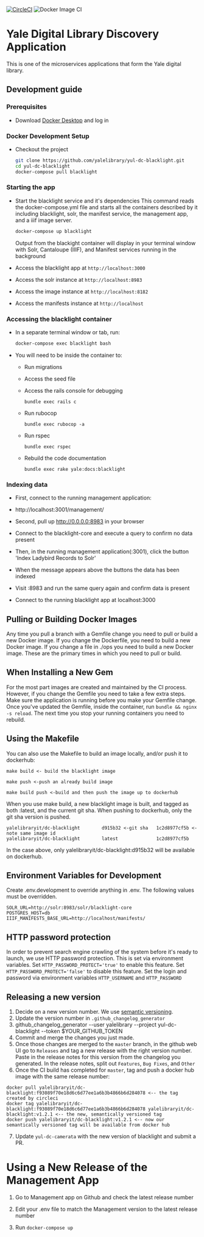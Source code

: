 [![CircleCI](https://circleci.com/gh/yalelibrary/yul-dc-blacklight/tree/master.svg?style=svg)](https://circleci.com/gh/yalelibrary/yul-dc-blacklight/tree/master) ![Docker Image CI](https://github.com/yalelibrary/yul-dc-blacklight/workflows/Docker%20Image%20CI/badge.svg)

# Yale Digital Library Discovery Application

This is one of the microservices applications that form the Yale digital library.

## Development guide

### Prerequisites

- Download [Docker Desktop](https://www.docker.com/products/docker-desktop) and log in

### Docker Development Setup

- Checkout the project
  ```bash
  git clone https://github.com/yalelibrary/yul-dc-blacklight.git
  cd yul-dc-blacklight
  docker-compose pull blacklight
  ```

### Starting the app

- Start the blacklight service and it's dependencies
  This command reads the docker-compose.yml file and starts all the containers described by it
  including blacklight, solr, the manifest service, the management app, and a iiif image server.

  ```bash
  docker-compose up blacklight
  ```
  
  Output from the blackight container will display in your terminal window with Solr, Cantaloupe (IIIF),
  and Manifest services running in the background

- Access the blacklight app at `http://localhost:3000`

- Access the solr instance at `http://localhost:8983`

- Access the image instance at `http://localhost:8182`

- Access the manifests instance at `http://localhost`

### Accessing the blacklight container

- In a separate terminal window or tab, run:

  ```bash
  docker-compose exec blacklight bash
  ```

- You will need to be inside the container to:

  - Run migrations
  - Access the seed file
  - Access the rails console for debugging

    ```
    bundle exec rails c
    ```

  - Run rubocop

    ```
    bundle exec rubocop -a
    ```

  - Run rspec

    ```
    bundle exec rspec
    ```

  - Rebuild the code documentation

    ```
    bundle exec rake yale:docs:blacklight
    ```

### Indexing data

- First, connect to the running management application:

 * http://localhost:3001/management/

- Second, pull up http://0.0.0.0:8983 in your browser

 * Connect to the blacklight-core and execute a query to confirm no data present

- Then, in the running management application(:3001), click the button 'Index Ladybird Records to Solr'

 * When the message appears above the buttons the data has been indexed

 * Visit :8983 and run the same query again and confirm data is present

 * Connect to the running blacklight app at localhost:3000

## Pulling or Building Docker Images
   Any time you pull a branch with a Gemfile change you need to pull or build a new Docker image. If you change the Dockerfile, you
   need to build a new Docker image. If you change a file in ./ops you need to build a new Docker image. These are the primary
   times in which you need to pull or build.

## When Installing a New Gem
   For the most part images are created and maintained by the CI process. However, if you change the Gemfile you need
   to take a few extra steps.  Make sure the application is running before you make your Gemfile change. Once you've
   updated the Gemfile, inside the container, run `bundle && nginx -s reload`. The next time you stop your running containers
   you need to rebuild.

## Using the Makefile

You can also use the Makefile to build an image locally, and/or push it to dockerhub:

```
make build <- build the blacklight image

make push <-push an already build image

make build push <-build and then push the image up to dockerhub
```

When you use make build, a new blacklight image is built, and tagged as both :latest, and the current git sha. When pushing to dockerhub, only the git sha version is pushed.

```
yalelibraryit/dc-blacklight        d915b32 <-git sha   1c2d8977cf5b <- note same image id
yalelibraryit/dc-blacklight        latest              1c2d8977cf5b
```

In the case above, only yalelibraryit/dc-blacklight:d915b32 will be available on dockerhub.

## Environment Variables for Development

Create .env.development to override anything in .env. The following values must be overridden.

```
SOLR_URL=http://solr:8983/solr/blacklight-core
POSTGRES_HOST=db
IIIF_MANIFESTS_BASE_URL=http://localhost/manifests/
```

## HTTP password protection

In order to prevent search engine crawling of the system before it's ready to launch, we use HTTP password protection. This is set via environment variables. Set `HTTP_PASSWORD_PROTECT='true'` to enable this feature. Set `HTTP_PASSWORD_PROTECT='false'` to disable this feature. Set the login and password via environment variables `HTTP_USERNAME` and `HTTP_PASSWORD`

## Releasing a new version

1. Decide on a new version number. We use [semantic versioning](https://semver.org/).
2. Update the version number in `.github_changelog_generator`
3. github_changelog_generator --user yalelibrary --project yul-dc-blacklight --token $YOUR_GITHUB_TOKEN
4. Commit and merge the changes you just made.
5. Once those changes are merged to the `master` branch, in the github web UI go to `Releases` and tag a new release with the right version number. Paste in the release notes for this version from the changelog you generated. In the release notes, split out `Features`, `Bug Fixes`, and `Other`
6. Once the CI build has completed for `master`, tag and push a docker hub image with the same release number:

  ```
  docker pull yalelibraryit/dc-blacklight:f93089f70e18d6c6d77ee1a6b3b4866b6d284078 <-- the tag created by circleci
  docker tag yalelibraryit/dc-blacklight:f93089f70e18d6c6d77ee1a6b3b4866b6d284078 yalelibraryit/dc-blacklight:v1.2.1 <-- the new, semantically versioned tag
  docker push yalelibraryit/dc-blacklight:v1.2.1 <-- now our semantically versioned tag will be available from docker hub
  ```

7. Update `yul-dc-camerata` with the new version of blacklight and submit a PR.

# Using a New Release of the Management App

1. Go to Management app on Github and check the latest release number

2. Edit your .env file to match the Management version to the latest release number

3. Run ```docker-compose up```
